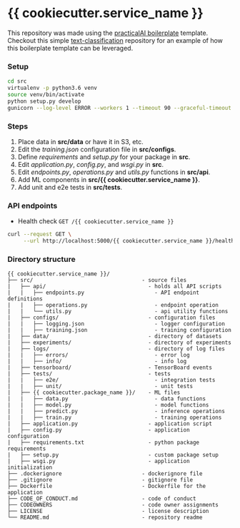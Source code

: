 # {{ cookiecutter.service_name }}

This repository was made using the [practicalAI boilerplate](https://github.com/practicalAI/boilerplate) template. Checkout this simple [text-classification](https://github.com/practicalAI/text-classification) repository for an example of how this boilerplate template can be leveraged.

### Setup
```bash
cd src
virtualenv -p python3.6 venv
source venv/bin/activate
python setup.py develop
gunicorn --log-level ERROR --workers 1 --timeout 90 --graceful-timeout 30 --bind 0.0.0.0:5000 --access-logfile - --error-logfile - --reload wsgi
```

### Steps
1. Place data in **src/data** or have it in S3, etc.
2. Edit the *training.json* configuration file in **src/configs**.
3. Define *requirements* and *setup.py* for your package in **src**.
4. Edit *application.py*, *config.py*, and *wsgi.py* in **src**.
5. Edit *endpoints.py*, *operations.py* and *utils.py* functions in **src/api**.
6. Add ML components in **src/{{ cookiecutter.service_name }}**.
7. Add unit and e2e tests in **src/tests**.

### API endpoints
- Health check `GET /{{ cookiecutter.service_name }}`
```bash
curl --request GET \
     --url http://localhost:5000/{{ cookiecutter.service_name }}/health
```

### Directory structure
```
{{ cookiecutter.service_name }}/
├── src/                                  - source files
|   ├── api/                                - holds all API scripts
|   |   ├── endpoints.py                      - API endpoint definitions
|   |   ├── operations.py                     - endpoint operation
|   |   └── utils.py                          - api utility functions
|   ├── configs/                            - configuration files
|   |   ├── logging.json                      - logger configuration
|   |   ├── training.json                     - training configuration
|   ├── data/                               - directory of datasets
|   ├── experiments/                        - directory of experiments
|   ├── logs/                               - directory of log files
|   |   ├── errors/                           - error log
|   |   ├── info/                             - info log
|   ├── tensorboard/                        - TensorBoard events
|   ├── tests/                              - tests
|   |   ├── e2e/                              - integration tests
|   |   ├── unit/                             - unit tests
|   ├── {{ cookiecutter.package_name }}/    - ML files
|   |   ├── data.py                           - data functions
|   |   ├── model.py                          - model functions
|   |   ├── predict.py                        - inference operations
|   |   ├── train.py                          - training operations
|   ├── application.py                      - application script
|   ├── config.py                           - application configuration
|   ├── requirements.txt                    - python package requirements
|   ├── setup.py                            - custom package setup
|   ├── wsgi.py                             - application initialization
├── .dockerignore                         - dockerignore file
├── .gitignore                            - gitignore file
├── Dockerfile                            - Dockerfile for the application
├── CODE_OF_CONDUCT.md                    - code of conduct
├── CODEOWNERS                            - code owner assignments
├── LICENSE                               - license description
└── README.md                             - repository readme
```

